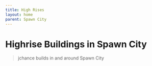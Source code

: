 ```yaml
---
title: High Rises
layout: home
parent: Spawn City
---
```


# Highrise Buildings in Spawn City

> jchance builds in and around Spawn City